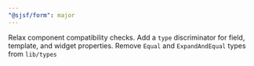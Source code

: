 ```yaml
---
"@sjsf/form": major
---
```


Relax component compatibility checks.
Add a `type` discriminator for field, template, and widget properties.
Remove `Equal` and `ExpandAndEqual` types from `lib/types`
